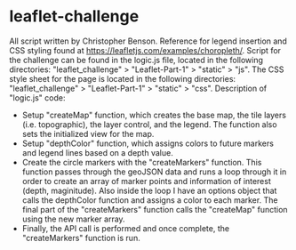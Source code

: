 # leaflet-challenge
All script written by Christopher Benson. Reference for legend insertion and CSS styling found at <https://leafletjs.com/examples/choropleth/>. Script for the challenge can be found in the logic.js file, located in the following directories: "leaflet_challenge" > "Leaflet-Part-1" > "static" > "js". The CSS style sheet for the page is located in the following directories: "leaflet_challenge" > "Leaflet-Part-1" > "static" > "css". 
Description of "logic.js" code: 
* Setup "createMap" function, which creates the base map, the tile layers (i.e. topographic), the layer control, and the legend. The function also sets the initialized view for the map.
* Setup "depthColor" function, which assigns colors to future markers and legend lines based on a depth value.
* Create the circle markers with the "createMarkers" function. This function passes through the geoJSON data and runs a loop through it in order to create an array of marker points and information of interest (depth, maginitude). Also inside the loop I have an options object that calls the depthColor function and assigns a color to each marker. The final part of the "createMarkers" function calls the "createMap" function using the new marker array.
* Finally, the API call is performed and once complete, the "createMarkers" function is run.